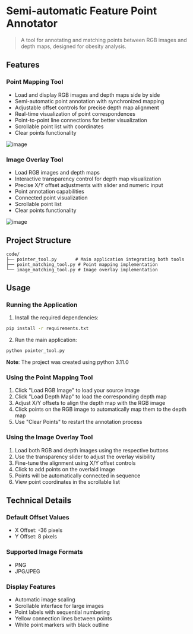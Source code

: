 # Semi-automatic Feature Point Annotator
> A tool for annotating and matching points between RGB images and depth maps, designed for obesity analysis.

## Features

### Point Mapping Tool
- Load and display RGB images and depth maps side by side
- Semi-automatic point annotation with synchronized mapping
- Adjustable offset controls for precise depth map alignment
- Real-time visualization of point correspondences
- Point-to-point line connections for better visualization
- Scrollable point list with coordinates
- Clear points functionality

![image](https://github.com/user-attachments/assets/77c152a0-a728-4ecf-9828-3e61ec870964)


### Image Overlay Tool
- Load RGB images and depth maps
- Interactive transparency control for depth map visualization
- Precise X/Y offset adjustments with slider and numeric input
- Point annotation capabilities
- Connected point visualization
- Scrollable point list
- Clear points functionality

![image](https://github.com/user-attachments/assets/ce5fc3d1-6364-4d99-9a3d-fefeecd16d36)


## Project Structure

```
code/
├── pointer_tool.py       # Main application integrating both tools
├── point_matching_tool.py # Point mapping implementation
└── image_matching_tool.py # Image overlay implementation
```

## Usage

### Running the Application

1. Install the required dependencies:
```bash
pip install -r requirements.txt
```

2. Run the main application:
```bash
python pointer_tool.py
```
**Note**: The project was created using python 3.11.0

### Using the Point Mapping Tool

1. Click "Load RGB Image" to load your source image
2. Click "Load Depth Map" to load the corresponding depth map
3. Adjust X/Y offsets to align the depth map with the RGB image
4. Click points on the RGB image to automatically map them to the depth map
5. Use "Clear Points" to restart the annotation process

### Using the Image Overlay Tool

1. Load both RGB and depth images using the respective buttons
2. Use the transparency slider to adjust the overlay visibility
3. Fine-tune the alignment using X/Y offset controls
4. Click to add points on the overlaid image
5. Points will be automatically connected in sequence
6. View point coordinates in the scrollable list

## Technical Details

### Default Offset Values
- X Offset: -36 pixels
- Y Offset: 8 pixels

### Supported Image Formats
- PNG
- JPG/JPEG

### Display Features
- Automatic image scaling
- Scrollable interface for large images
- Point labels with sequential numbering
- Yellow connection lines between points
- White point markers with black outline

